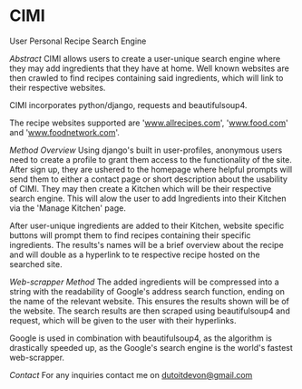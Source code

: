 # CIMI
User Personal Recipe Search Engine 

*Abstract*
CIMI allows users to create a user-unique search engine where they may add ingredients that they have at home.
Well known websites are then crawled to find recipes containing said ingredients, which will link to their
respective websites.

CIMI incorporates python/django, requests and beautifulsoup4.

The recipe websites supported are 'www.allrecipes.com', 'www.food.com' and 'www.foodnetwork.com'.


*Method Overview*
Using django's built in user-profiles, anonymous users need to create a profile to grant them access to the functionality
of the site. After sign up, they are ushered to the homepage where helpful prompts will send them to either a contact page 
or short description about the usability of CIMI. They may then create a Kitchen which will be their respective search 
engine. This will alow the user to add Ingredients into their Kitchen via the 'Manage Kitchen' page. 

After user-unique ingredients are added to their Kitchen, website specific buttons will prompt them to find recipes 
containing their specific ingredients. The results's names will be a brief overview about the recipe and will double as a 
hyperlink to te respective recipe hosted on the searched site.


*Web-scrapper Method*
The added ingredients will be compressed into a string with the readability of Google's address search function, ending on the
name of the relevant website. This ensures the results shown will be of the website. The search results are then scraped using 
beautifulsoup4 and request, which will be given to the user with their hyperlinks.

Google is used in combination with beautifulsoup4, as the algorithm is drastically speeded up, as the Google's search engine is 
the world's fastest web-scrapper.


*Contact*
For any inquiries contact me on dutoitdevon@gmail.com
